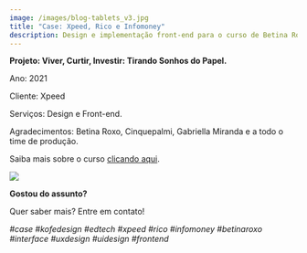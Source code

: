 ```yaml
---
image: /images/blog-tablets_v3.jpg
title: "Case: Xpeed, Rico e Infomoney"
description: Design e implementação front-end para o curso de Betina Roxo.
---
```

**Projeto: Viver, Curtir, Investir: Tirando Sonhos do Papel.**

Ano: 2021

Cliente: Xpeed

Serviços: Design e Front-end.

Agradecimentos: Betina Roxo, Cinquepalmi, Gabriella Miranda e a todo o time de produção. 

Saiba mais sobre o curso [clicando aqui](https://xpeedschool.com.br/curso/viver-curtir-investir-tirando-sonhos-do-papel/).

![](/images/curso-xpeed-mockup01.jpg)

**Gostou do assunto?**

Quer saber mais? Entre em contato!

*\#case #kofedesign #edtech #xpeed #rico #infomoney #betinaroxo #interface #uxdesign #uidesign #frontend*